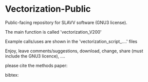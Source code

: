 # Vectorization-Public
Public-facing repository for SLAVV software (GNU3 license).

The main function is called 'vectorization_V200'

Example calls/uses are shown in the 'vectorization_script_....' files

Enjoy, leave comments/suggestions, download, change, share (must include the GNU3 licence), ....

please cite the methods paper:

bibtex:

